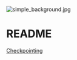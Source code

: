 ![simple_background.jpg](https://bitbucket.org/repo/Rp975y/images/1683798179-simple_background.jpg)
# README #
[Checkpointing](wiki/Checkpointing)
